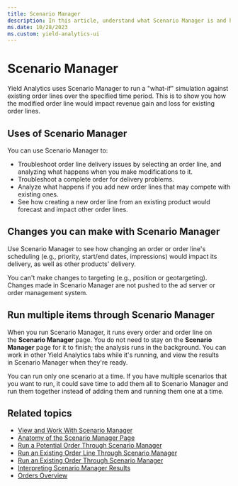 ```yaml
---
title: Scenario Manager
description: In this article, understand what Scenario Manager is and how to use it.
ms.date: 10/28/2023
ms.custom: yield-analytics-ui
---
```


# Scenario Manager

Yield Analytics uses Scenario Manager to run a "what-if" simulation against existing order lines over the specified time period. This is to show you how the modified order line would impact revenue gain and loss for existing order lines.

## Uses of Scenario Manager

You can use Scenario Manager to:

- Troubleshoot order line delivery issues by selecting an order line, and analyzing what happens when you make modifications to it.
- Troubleshoot a complete order for delivery problems.
- Analyze what happens if you add new order lines that may compete with existing ones.
- See how creating a new order line from an existing product would forecast and impact other order lines.

## Changes you can make with Scenario Manager
Use Scenario Manager to see how changing an order or order line's scheduling (e.g., priority, start/end dates, impressions) would impact its delivery, as well as other products' delivery.

You can't make changes to targeting (e.g., position or geotargeting). Changes made in Scenario Manager are not pushed to the ad server or order management system.

## Run multiple items through Scenario Manager

When you run Scenario Manager, it runs every order and order line on the **Scenario Manager** page. You do not need to stay on the **Scenario Manager** page for it to finish; the analysis runs in the background. You can work in other Yield Analytics tabs while it's running, and view the results in Scenario Manager when they're ready.

You can run only one scenario at a time. If you have multiple scenarios that you want to run, it could save time to add them all to Scenario Manager and run them together instead of adding them and running them one at a time.

## Related topics

- [View and Work With Scenario Manager](view-and-work-with-scenario-manager.md)
- [Anatomy of the Scenario Manager Page](anatomy-of-the-scenario-manager-page.md)
- [Run a Potential Order Through Scenario Manager](run-a-potential-order-through-scenario-manager.md)
- [Run an Existing Order Line Through Scenario Manager](run-an-existing-order-line-through-scenario-manager.md)
- [Run an Existing Order Through Scenario Manager](run-an-existing-order-through-scenario-manager.md)
- [Interpreting Scenario Manager Results](interpreting-scenario-manager-results.md)
- [Orders Overview](orders-overview.md)
